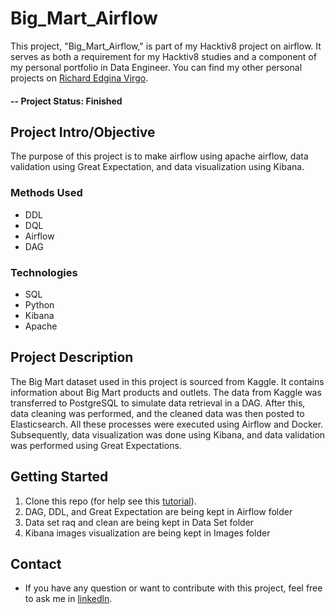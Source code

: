 # Big_Mart_Airflow
This project, "Big_Mart_Airflow," is part of my Hacktiv8 project on airflow. It serves as both a requirement for my Hacktiv8 studies and a component of my personal portfolio in Data Engineer. You can find my other personal projects on [Richard Edgina Virgo](https://github.com/REV04).

#### -- Project Status: Finished

## Project Intro/Objective

The purpose of this project is to make airflow using apache airflow, data validation using Great Expectation, and data visualization using Kibana. 

### Methods Used
- DDL
- DQL
- Airflow
- DAG

### Technologies

- SQL
- Python
- Kibana
- Apache
## Project Description

The Big Mart dataset used in this project is sourced from Kaggle. It contains information about Big Mart products and outlets. The data from Kaggle was transferred to PostgreSQL to simulate data retrieval in a DAG. After this, data cleaning was performed, and the cleaned data was then posted to Elasticsearch. All these processes were executed using Airflow and Docker. Subsequently, data visualization was done using Kibana, and data validation was performed using Great Expectations.

## Getting Started

1. Clone this repo (for help see this [tutorial](https://help.github.com/articles/cloning-a-repository/)).
2. DAG, DDL, and Great Expectation are being kept in Airflow folder
3. Data set raq and clean are being kept in Data Set folder
4. Kibana images visualization are being kept in Images folder

## Contact

- If you have any question or want to contribute with this project, feel free to ask me in [linkedln](https://www.linkedin.com/in/richard-edgina-virgo-a7435319b/).
